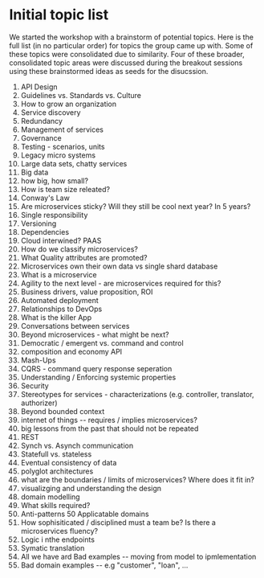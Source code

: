 # Initial topic list

We started the workshop with a brainstorm of potential topics.  Here is the full list (in no particular order) for topics the group came up with.  Some of these topics were consolidated due to similarity.  Four of these broader, consolidated topic areas were discussed during the breakout sessions using these brainstormed ideas as seeds for the disucssion.

1. API Design
2. Guidelines vs. Standards vs. Culture
3. How to grow an organization
4. Service discovery
5. Redundancy
6. Management of services
7. Governance
8. Testing - scenarios, units
9. Legacy micro systems
10. Large data sets, chatty services
11. Big data
12. how big, how small?
13. How is team size releated?
14. Conway's Law
15. Are microservices sticky? Will they still be cool next year?  In 5 years?
16. Single responsibility
17. Versioning
18. Dependencies
19. Cloud interwined?  PAAS
20. How do we classify microservices?
21. What Quality attributes are promoted?
22. Microservices own their own data vs single shard database
23. What is a microservice
23. Agility to the next level - are microservices required for this?
24. Business drivers, value proposition, ROI
25. Automated deployment
26. Relationships to DevOps
27. What is the killer App
28. Conversations between services
29. Beyond microservices - what might be next?
30. Democratic / emergent vs. command and control
31. composition and economy API
32. Mash-Ups
33. CQRS - command query response seperation
34. Understanding / Enforcing systemic properties
35. Security
36. Stereotypes for services - characterizations (e.g. controller, translator, authorizer)
37. Beyond bounded context
38. internet of things -- requires / implies microservices?
39. big lessons from the past that should not be repeated
40. REST
41. Synch vs. Asynch communication
42. Statefull vs. stateless
43. Eventual consistency of data
44. polyglot architectures
45. what are the boundaries / limits of microservices?  Where does it fit in?
46. visualizging and understanding the design
47. domain modelling
48. What skills required?
49. Anti-patterns
50 Applicatable domains
51. How sophisiticated / disciplined must a team be?  Is there a microservices fluency?
52. Logic i nthe endpoints
53. Symatic translation
54. All we have ard Bad examples -- moving from model to ipmlementation
55. Bad domain examples -- e.g "customer", "loan", ...

